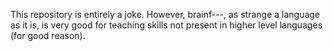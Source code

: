 This repository is entirely a joke. However, brainf---, as strange a language as it is, is very good for teaching skills not present in higher level languages (for good reason).